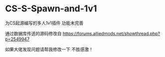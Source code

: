 # CS-S-Spawn-and-1v1
为CS起源编写的多人1v1插件 功能未完善

通过数据库传送的源码修改自 https://forums.alliedmods.net/showthread.php?p=2549947

如果大佬发现问题请帮我修改一下 不胜感激！
